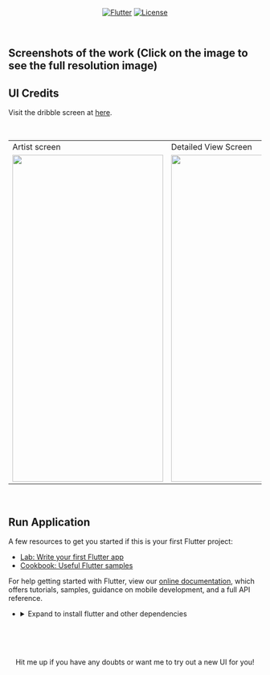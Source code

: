 <p align="center">
<a href=""><img title="Flutter" src="https://img.shields.io/badge/Flutter-2-blue?style=for-the-badge&logo=flutter"></a>
<a href=""><img title="License" src="https://img.shields.io/badge/License-Open Source-brightgreen?style=for-the-badge&logo="></a>
</p>

<br>


## Screenshots of the work (Click on the image to see the full resolution image)

## UI Credits

Visit the dribble screen at <a href="https://dribbble.com/shots/5709530-Books-App-Audio-Book-and-Author-Profile-Concept"> here</a>.

<br>

<table align="center">
  <tr>
    <td>Artist screen</td>
     <td>Detailed View Screen</td>
     
  </tr>
  <tr>
    <td><img src="https://github.com/Vignesh0404/Flutter-UI-Kit/blob/main/26-book-app/output/2.jpeg" width=300 height=650></td>
    <td><img src="https://github.com/Vignesh0404/Flutter-UI-Kit/blob/main/26-book-app/output/1.jpeg" width=300 height=650></td>
    
  </tr>
 </table>
 
 <br>
 
 
 ## Run Application
 
A few resources to get you started if this is your first Flutter project:

- [Lab: Write your first Flutter app](https://flutter.dev/docs/get-started/codelab)
- [Cookbook: Useful Flutter samples](https://flutter.dev/docs/cookbook)

For help getting started with Flutter, view our
[online documentation](https://flutter.dev/docs), which offers tutorials,
samples, guidance on mobile development, and a full API reference.

<ul><li><details>
<summary>Expand to install flutter and other dependencies</b></summary>
<li>Follow this to install <strong><a href="https://flutter.dev/docs/get-started/install">Flutter</a></strong></li>
</ul></li></ul></details></li></ul>
<br>
<br><br>
<p align="center">
  Hit me up if you have any doubts or want me to try out a new UI for you!
</p>
